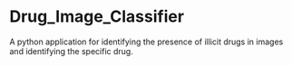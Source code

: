 # Drug_Image_Classifier
A python application for identifying the presence of illicit drugs in images and identifying the specific drug.
